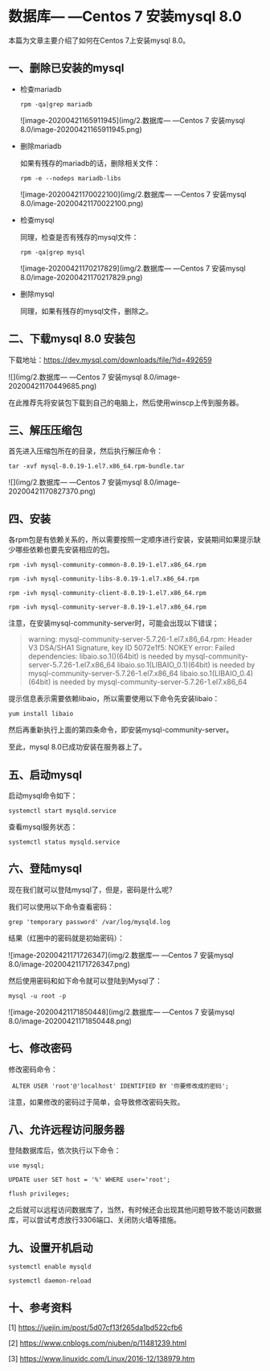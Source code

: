 # 数据库— —Centos 7 安装mysql 8.0

本篇为文章主要介绍了如何在Centos 7上安装mysql 8.0。

## 一、删除已安装的mysql

- 检查mariadb

  ` rpm -qa|grep mariadb `

  ![image-20200421165911945](img/2.数据库— —Centos 7 安装mysql 8.0/image-20200421165911945.png)

- 删除mariadb

  如果有残存的mariadb的话，删除相关文件：

  ` rpm -e --nodeps mariadb-libs `

  ![image-20200421170022100](img/2.数据库— —Centos 7 安装mysql 8.0/image-20200421170022100.png)

- 检查mysql

  同理，检查是否有残存的mysql文件：

  `rpm -qa|grep mysql`

  ![image-20200421170217829](img/2.数据库— —Centos 7 安装mysql 8.0/image-20200421170217829.png)

- 删除mysql

  同理，如果有残存的mysql文件，删除之。



## 二、下载mysql 8.0 安装包

下载地址：https://dev.mysql.com/downloads/file/?id=492659

![](img/2.数据库— —Centos 7 安装mysql 8.0/image-20200421170449685.png)

在此推荐先将安装包下载到自己的电脑上，然后使用winscp上传到服务器。



## 三、解压压缩包

首先进入压缩包所在的目录，然后执行解压命令：

`tar -xvf mysql-8.0.19-1.el7.x86_64.rpm-bundle.tar`

![](img/2.数据库— —Centos 7 安装mysql 8.0/image-20200421170827370.png)

## 四、安装

 各rpm包是有依赖关系的，所以需要按照一定顺序进行安装，安装期间如果提示缺少哪些依赖也要先安装相应的包。

`rpm -ivh mysql-community-common-8.0.19-1.el7.x86_64.rpm`

`rpm -ivh mysql-community-libs-8.0.19-1.el7.x86_64.rpm`

`rpm -ivh mysql-community-client-8.0.19-1.el7.x86_64.rpm`

`rpm -ivh mysql-community-server-8.0.19-1.el7.x86_64.rpm`

注意，在安装mysql-community-server时，可能会出现以下错误；

> warning: mysql-community-server-5.7.26-1.el7.x86_64.rpm: Header V3 DSA/SHA1 Signature, key ID 5072e1f5: NOKEY
> error: Failed dependencies:
> 	libaio.so.1()(64bit) is needed by mysql-community-server-5.7.26-1.el7.x86_64
> 	libaio.so.1(LIBAIO_0.1)(64bit) is needed by mysql-community-server-5.7.26-1.el7.x86_64
> 	libaio.so.1(LIBAIO_0.4)(64bit) is needed by mysql-community-server-5.7.26-1.el7.x86_64

提示信息表示需要依赖libaio，所以需要使用以下命令先安装libaio：

`yum install libaio`

然后再重新执行上面的第四条命令，即安装mysql-community-server。

至此，mysql 8.0已成功安装在服务器上了。

## 五、启动mysql

启动mysql命令如下：

`systemctl start mysqld.service`

查看mysql服务状态：

`systemctl status mysqld.service`

## 六、登陆mysql

现在我们就可以登陆mysql了，但是，密码是什么呢?

我们可以使用以下命令查看密码：

`grep 'temporary password' /var/log/mysqld.log`

结果（红圈中的密码就是初始密码）：

![image-20200421171726347](img/2.数据库— —Centos 7 安装mysql 8.0/image-20200421171726347.png)

然后使用密码和如下命令就可以登陆到Mysql了：

`mysql -u root -p`

![image-20200421171850448](img/2.数据库— —Centos 7 安装mysql 8.0/image-20200421171850448.png)

## 七、修改密码

修改密码命令：

`  ALTER USER 'root'@'localhost' IDENTIFIED BY '你要修改成的密码'; `

注意，如果修改的密码过于简单，会导致修改密码失败。

## 八、允许远程访问服务器

登陆数据库后，依次执行以下命令：

`use mysql;`

`UPDATE user SET host = '%' WHERE user='root';`

`flush privileges;`

之后就可以远程访问数据库了，当然，有时候还会出现其他问题导致不能访问数据库，可以尝试考虑放行3306端口、关闭防火墙等措施。

## 九、设置开机启动

` systemctl enable mysqld `

` systemctl daemon-reload `

## 十、参考资料

[1]  https://juejin.im/post/5d07cf13f265da1bd522cfb6 

[2]  https://www.cnblogs.com/niuben/p/11481239.html 

[3]  https://www.linuxidc.com/Linux/2016-12/138979.htm 



